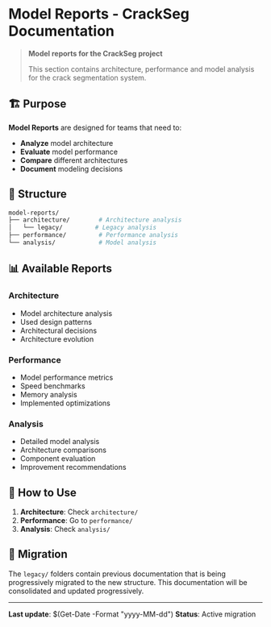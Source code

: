 # Model Reports - CrackSeg Documentation

> **Model reports for the CrackSeg project**
>
> This section contains architecture, performance and model analysis for the crack segmentation system.

## 🏗️ Purpose

**Model Reports** are designed for teams that need to:

- **Analyze** model architecture
- **Evaluate** model performance
- **Compare** different architectures
- **Document** modeling decisions

## 📁 Structure

```bash
model-reports/
├── architecture/        # Architecture analysis
│   └── legacy/         # Legacy analysis
├── performance/         # Performance analysis
└── analysis/            # Model analysis
```

## 📊 Available Reports

### **Architecture**

- Model architecture analysis
- Used design patterns
- Architectural decisions
- Architecture evolution

### **Performance**

- Model performance metrics
- Speed benchmarks
- Memory analysis
- Implemented optimizations

### **Analysis**

- Detailed model analysis
- Architecture comparisons
- Component evaluation
- Improvement recommendations

## 📖 How to Use

1. **Architecture**: Check `architecture/`
2. **Performance**: Go to `performance/`
3. **Analysis**: Check `analysis/`

## 🔄 Migration

The `legacy/` folders contain previous documentation that is being progressively migrated to the
new structure. This documentation will be consolidated and updated progressively.

---

**Last update**: $(Get-Date -Format "yyyy-MM-dd")
**Status**: Active migration

